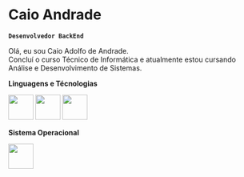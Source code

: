 
# Caio Andrade

**`Desenvolvedor BackEnd`**

<p>Olá, eu sou Caio Adolfo de Andrade.<br> Concluí o curso Técnico de Informática e atualmente estou cursando Análise e Desenvolvimento de Sistemas.</p>

<div>
  
<p><strong>Linguagens e Técnologias</strong></p>
  
<p align=left><img src="https://cdn.jsdelivr.net/gh/devicons/devicon@latest/icons/java/java-original-wordmark.svg" height=50px width=50px/>
<img src="https://cdn.jsdelivr.net/gh/devicons/devicon@latest/icons/postgresql/postgresql-original-wordmark.svg" height=50px width=50px/>
<img src="https://cdn.jsdelivr.net/gh/devicons/devicon@latest/icons/git/git-original.svg" height=50px width=50px /></p>

<p><strong>Sistema Operacional</strong></p>

<img src="https://cdn.jsdelivr.net/gh/devicons/devicon@latest/icons/archlinux/archlinux-original.svg" height=50px width=50px>          
</div>       
          
